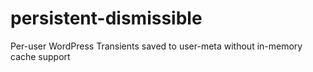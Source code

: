 # persistent-dismissible
Per-user WordPress Transients saved to user-meta without in-memory cache support
